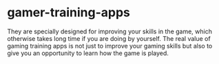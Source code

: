 # gamer-training-apps
They are specially designed for improving your skills in the game, which otherwise takes long time if you are doing by yourself. The real value of gaming training apps is not just to improve your gaming skills but also to give you an opportunity to learn how the game is played.

